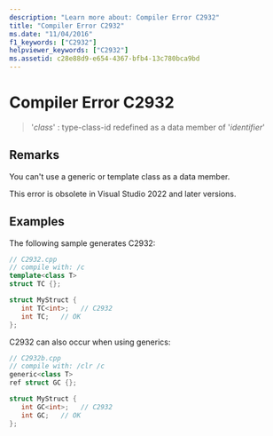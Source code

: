 ```yaml
---
description: "Learn more about: Compiler Error C2932"
title: "Compiler Error C2932"
ms.date: "11/04/2016"
f1_keywords: ["C2932"]
helpviewer_keywords: ["C2932"]
ms.assetid: c28e88d9-e654-4367-bfb4-13c780bca9bd
---
```

# Compiler Error C2932

> '*class*' : type-class-id redefined as a data member of '*identifier*'

## Remarks

You can't use a generic or template class as a data member.

This error is obsolete in Visual Studio 2022 and later versions.

## Examples

The following sample generates C2932:

```cpp
// C2932.cpp
// compile with: /c
template<class T>
struct TC {};

struct MyStruct {
   int TC<int>;   // C2932
   int TC;   // OK
};
```

C2932 can also occur when using generics:

```cpp
// C2932b.cpp
// compile with: /clr /c
generic<class T>
ref struct GC {};

struct MyStruct {
   int GC<int>;   // C2932
   int GC;   // OK
};
```
